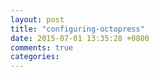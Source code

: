 ```yaml
---
layout: post
title: "configuring-octopress"
date: 2015-07-01 13:35:28 +0800
comments: true
categories: 
---
```

